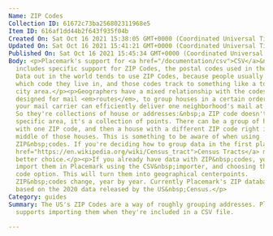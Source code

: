 ```yaml
---
Name: ZIP Codes
Collection ID: 61672c73ba256802311968e5
Item ID: 616af1dd44b2f643f935f04b
Created On: Sat Oct 16 2021 15:38:05 GMT+0000 (Coordinated Universal Time)
Updated On: Sat Oct 16 2021 15:41:21 GMT+0000 (Coordinated Universal Time)
Published On: Sat Oct 16 2021 15:45:34 GMT+0000 (Coordinated Universal Time)
Body: <p>Placemark's support for <a href="/documentation/csv">CSV</a>&nbsp;files
  includes specific support for ZIP Codes, the postal codes used in the USA.
  Data out in the world tends to use ZIP Codes, because people usually know
  which code they live in, and those codes track to something like a town or
  city area.</p><p>Geographers have a mixed relationship with the codes. They're
  designed for mail <em>routes</em>, to group houses in a certain order so that
  your mail carrier can efficiently deliver one neighborhood's mail at a time.
  So they're collections of house or addresses:&nbsp;a ZIP code doesn't have a
  specific area, it's a collection of points. There can be a group of houses
  with one ZIP code, and then a house with a different ZIP code right in the
  middle of those houses. This is something to be aware of when using
  ZIP&nbsp;codes. If you're deciding how to group data in the first place, <a
  href="https://en.wikipedia.org/wiki/Census_tract">Census Tracts</a> might be a
  better choice.</p><p>If you already have data with ZIP&nbsp;codes, you can
  import them in Placemark using the CSV&nbsp;importer, and choosing the ZIP
  code option. This will turn them into geographical centerpoints.
  ZIP&nbsp;codes change, year by year. Currently Placemark's ZIP database is
  based on the 2020 data released by the US&nbsp;Census.</p>
Category: guides
Summary: The US's ZIP Codes are a way of roughly grouping addresses. Placemark
  supports importing them when they're included in a CSV file.

---
```

